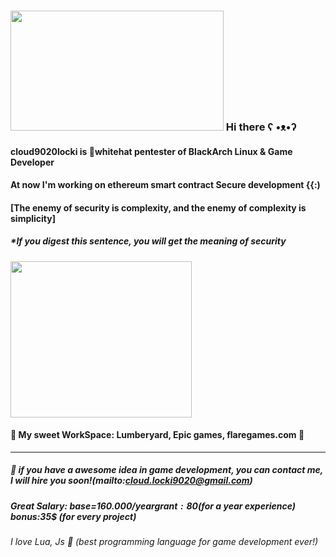 ### <img src="https://splianel.sirv.com/maxresdefault.jpg" width="341" height="192" alt="" /> Hi there ʕ •ᴥ•ʔ
#### cloud9020locki is 🎩whitehat pentester of BlackArch Linux & Game Developer
#### At now I'm working on ethereum smart contract Secure development {{:)

#### [The enemy of security is complexity, and the enemy of complexity is simplicity] 
##### *If you digest this sentence, you will get the meaning of security

<img src="https://splianel.sirv.com/z.png" width="290" height="250" alt="" />

#### 🍳 My sweet WorkSpace: Lumberyard, Epic games, flaregames.com 🍳
------------------------------------------------------------
##### 🍪 if you have a awesome idea in game development, you can contact me, I will hire you soon!(mailto:cloud.locki9020@gmail.com)
##### Great Salary: base=160.000$/year grant:80$(for a year experience) bonus:35$ (for every project)

###### I love Lua, Js 🍕 (best programming language for game development ever!)






